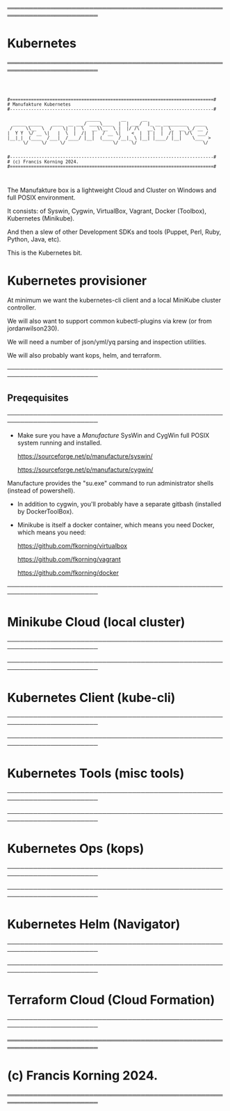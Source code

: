 ═══════════════════════════════════════════════════════════════════════
# Kubernetes
═══════════════════════════════════════════════════════════════════════

<code> 

	#=============================================================================#
	# Manufakture Kubernetes
	#-----------------------------------------------------------------------------#

                                  _____        __      __                        
      _____ _____    ____  __ ___/ ____\____  |  | ___/  |_ __ _________   ____  
     /     \\__  \  /    \|  |  \   __\\__  \ |  |/ /\   __\  |  \_  __ \_/ __ \ 
    |  Y Y  \/ __ \|   |  \  |  /|  |   / __ \|    <  |  | |  |  /|  | \/\  ___/ 
    |__|_|  (____  /___|  /____/ |__|  (____  /__|_ \ |__| |____/ |__|    \___  >
          \/     \/     \/                  \/     \/                         \/ 


	#-----------------------------------------------------------------------------#
	# (c) Francis Korning 2024.
	#=============================================================================#
 	                                                                              
</code>		
	

The Manufakture box is a lightweight Cloud and Cluster on Windows and full POSIX environment.

It consists: of Syswin, Cygwin, VirtualBox, Vagrant, Docker (Toolbox), Kubernetes (Minikube).

And then a slew of other Development SDKs and tools (Puppet, Perl, Ruby, Python, Java, etc).

This is the Kubernetes bit.

	

# Kubernetes provisioner


At minimum we want the kubernetes-cli client and a local MiniKube cluster controller.

We will also want to support common kubectl-plugins via krew (or from jordanwilson230).

We will need a number of json/yml/yq parsing and inspection utilities.

We will also probably want kops, helm, and terraform.


───────────────────────────────────────────────────────────────────────
## Preqequisites
───────────────────────────────────────────────────────────────────────

* Make sure you have a *Manufacture* SysWin and CygWin full POSIX system running and installed.

	https://sourceforge.net/p/manufacture/syswin/

	https://sourceforge.net/p/manufacture/cygwin/

Manufacture provides the "su.exe" command to run administrator shells (instead of powershell).

* In addition to cygwin, you'll probably have a separate gitbash (installed by DockerToolBox).


* Minikube is itself a docker container, which means you need Docker, which means you need:

	https://github.com/fkorning/virtualbox
	
	https://github.com/fkorning/vagrant

	https://github.com/fkorning/docker




───────────────────────────────────────────────────────────────────────
# Minikube Cloud (local cluster)
───────────────────────────────────────────────────────────────────────


───────────────────────────────────────────────────────────────────────
# Kubernetes Client (kube-cli)
───────────────────────────────────────────────────────────────────────


───────────────────────────────────────────────────────────────────────
# Kubernetes Tools (misc tools)
───────────────────────────────────────────────────────────────────────


───────────────────────────────────────────────────────────────────────
# Kubernetes Ops (kops)
───────────────────────────────────────────────────────────────────────


───────────────────────────────────────────────────────────────────────
# Kubernetes Helm (Navigator)
───────────────────────────────────────────────────────────────────────
	
───────────────────────────────────────────────────────────────────────
# Terraform Cloud (Cloud Formation)
───────────────────────────────────────────────────────────────────────
	
═══════════════════════════════════════════════════════════════════════
# (c) Francis Korning 2024.
═══════════════════════════════════════════════════════════════════════
